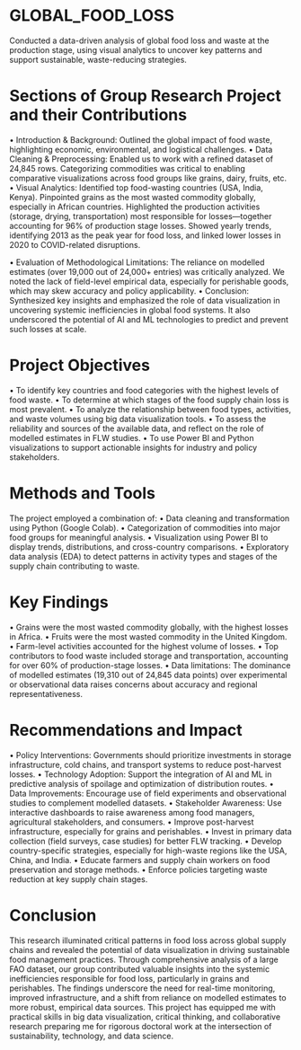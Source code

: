 # GLOBAL_FOOD_LOSS
Conducted a data-driven analysis of global food loss and waste at the production stage, using visual analytics to uncover key patterns and support sustainable, waste-reducing strategies.

# Sections of Group Research Project and their Contributions
•	Introduction & Background: Outlined the global impact of food waste, highlighting economic, environmental, and logistical challenges.
•	Data Cleaning & Preprocessing: Enabled us to work with a refined dataset of 24,845 rows. Categorizing commodities was critical to enabling comparative visualizations across food groups like grains, dairy, fruits, etc.
•	Visual Analytics: Identified top food-wasting countries (USA, India, Kenya). Pinpointed grains as the most wasted commodity globally, especially in African countries. Highlighted the production activities (storage, drying, transportation) most responsible for losses—together accounting for 96% of production stage losses. Showed yearly trends, identifying 2013 as the peak year for food loss, and linked lower losses in 2020 to COVID-related disruptions.

•	Evaluation of Methodological Limitations: The reliance on modelled estimates (over 19,000 out of 24,000+ entries) was critically analyzed. We noted the lack of field-level empirical data, especially for perishable goods, which may skew accuracy and policy applicability.
•	Conclusion: Synthesized key insights and emphasized the role of data visualization in uncovering systemic inefficiencies in global food systems. It also underscored the potential of AI and ML technologies to predict and prevent such losses at scale.

# Project Objectives 
•	To identify key countries and food categories with the highest levels of food waste.
•	To determine at which stages of the food supply chain loss is most prevalent.
•	To analyze the relationship between food types, activities, and waste volumes using big data visualization tools.
•	To assess the reliability and sources of the available data, and reflect on the role of modelled estimates in FLW studies.
•	To use Power BI and Python visualizations to support actionable insights for industry and policy stakeholders.

# Methods and Tools
The project employed a combination of:
•	Data cleaning and transformation using Python (Google Colab).
•	Categorization of commodities into major food groups for meaningful analysis.
•	Visualization using Power BI to display trends, distributions, and cross-country comparisons.
•	Exploratory data analysis (EDA) to detect patterns in activity types and stages of the supply chain contributing to waste.

# Key Findings
•	Grains were the most wasted commodity globally, with the highest losses in Africa.
•	Fruits were the most wasted commodity in the United Kingdom.
•	Farm-level activities accounted for the highest volume of losses.
•	Top contributors to food waste included storage and transportation, accounting for over 60% of production-stage losses.
•	Data limitations: The dominance of modelled estimates (19,310 out of 24,845 data points) over experimental or observational data raises concerns about accuracy and regional representativeness.

# Recommendations and Impact
•	Policy Interventions: Governments should prioritize investments in storage infrastructure, cold chains, and transport systems to reduce post-harvest losses.
•	Technology Adoption: Support the integration of AI and ML in predictive analysis of spoilage and optimization of distribution routes.
•	Data Improvements: Encourage use of field experiments and observational studies to complement modelled datasets.
•	Stakeholder Awareness: Use interactive dashboards to raise awareness among food managers, agricultural stakeholders, and consumers.
•	Improve post-harvest infrastructure, especially for grains and perishables.
•	Invest in primary data collection (field surveys, case studies) for better FLW tracking.
•	Develop country-specific strategies, especially for high-waste regions like the USA, China, and India.
•	Educate farmers and supply chain workers on food preservation and storage methods.
•	Enforce policies targeting waste reduction at key supply chain stages.

# Conclusion
This research illuminated critical patterns in food loss across global supply chains and revealed the potential of data visualization in driving sustainable food management practices. Through comprehensive analysis of a large FAO dataset, our group contributed valuable insights into the systemic inefficiencies responsible for food loss, particularly in grains and perishables. The findings underscore the need for real-time monitoring, improved infrastructure, and a shift from reliance on modelled estimates to more robust, empirical data sources. This project has equipped me with practical skills in big data visualization, critical thinking, and collaborative research preparing me for rigorous doctoral work at the intersection of sustainability, technology, and data science.







